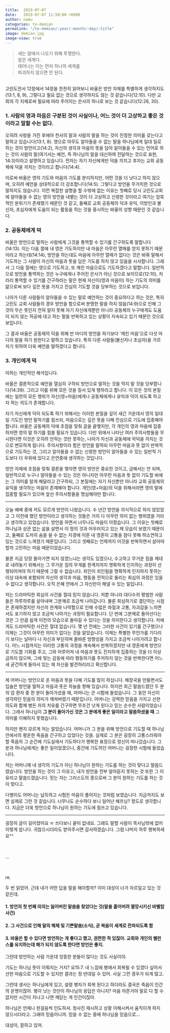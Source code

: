 ```yaml
---
title:  2019-07-07
date:   2019-07-07 11:50:00 +0900
author: namu
categories: to-demian
permalink: "/to-demian/:year/:month/:day/:title"
image: demian.jpg
image-view: true
---
```


> 새는 알에서 나오기 위해 투쟁한다.<br/>
> 알은 세계다.<br/>
> 태어나는 이는 먼저 하나의 세계를<br/>파괴하지 않으면 안 된다.

<br/>고린도전서 12장에서 14장을 찬찬히 읽어보니 바울은 방언 자체를 특별하게 생각하지도(13:1, 8, 9),
그렇다고 필요 없는 것으로 생각하지도 않는 것 같습니다(12:10).
다만 교회의 각 지체로써 필요에 따라 주어지는 은사의 하나로 보는 것 같습니다(12:28, 30).

### 1. 사람의 영과 마음은 구분된 것이 사실이나, 어느 것이 더 고상하고 좋은 것이라고 말할 수는 없다.

오히려 사랑을 가진 후에야 천사의 말과 사람의 말을 하는 것이 진정한 의미를 갖는다고 말하고 있습니다(13:1, 8).
영으로 아무도 알아들을 수 없는 말을 하나님에게 일대 일로 하는 것이 방언이고(14:2),
자신의 생각과 마음의 뜻을 담아 알아들을 수 있는 언어로 하는 것이 사람의 말(여기서는 예언,
즉 하나님의 말을 대신하여 전달하는 것으로 표현, 14:3)이라고 설명하고 있습니다.
전자는 자기 자신에게만 덕을 끼치고 후자는 교회 공동체에 덕을 끼치는 것이라고 합니다(14:4).

이로써 바울은 영의 기도와 마음의 기도를 분리하지만,
어떤 것을 더 낫다고 하지 않으며, 오히려 예언을 상대적으로 더 강조합니다(14:5).
그렇다고 방언을 무가치한 것으로 말하지도 않습니다.
이런 복잡한 설명을 할 수밖에 없는 이유는
첫째로 당시 고린도교회에 알아들을 수 없는 영의 방언을 내뱉는 것이
더 고상하고 신령한 것이라고 여기는 암묵적인 분위기가 존재했기 때문인 것 같고,
둘째로 교회 공동체의 덕과 유익, 이방인과 불신자, 초심자에게 도움이 되는 활동을 하는 것을 중시하는 바울의 성향 때문인 것 같습니다.

### 2. 공동체에게 덕

바울은 방언으로 말하는 사람에게 그것을 통역할 수 있기를 간구하도록 말합니다(14:13).
이는 다음 절에 내 영은 기도하지만 내 마음은 아무런 열매를 얻지 못하기 때문이라고 하는데(14:14),
방언을 하는데도 마음에 아무런 열매가 없다는 것은 바꿔 말해서 기도하는 그 사람이 자신의 마음과 뜻을 담은 기도를 하지 않고 있음을 시사합니다.
그래서 그 다음 절에는 영으로 기도하고, 또 깨친 마음으로도 기도하겠다고 말합니다.
일반적으로 방언을 통역하는 것은 누구에게나 주어진 은사가 아닌 것으로 보이므로(12:10),
차라리 통역할 수 있기를 간구하라는 말은 현재 자신이(영과 마음이) 하는 기도의 의미를 앎으로써
보다 깊은 뜻을 가지고 진심의 기도할 것을 당부하는 것으로 보입니다.

나아가 다른 사람들이 알아들을 수 있는 말로 예언하는 것이 중요하다고 하는 것은,
특히 고린도 교회 사람들의 경우 방언을 함으로써 분명한 말을 하지 않음(14:9)으로 인해
그것이 무슨 뜻인지 전혀 알지 못해 자기 자신에게뿐만 아니라
공동체의 누구에게도 도움이 되지 않는 허공에 대고 하는 말을 반복하고 있는 상황이 지속되고 있기 때문인 것으로 보입니다.

그 결과 바울은 공동체의 덕을 위해 만 마디의 방언을 하기보다 '깨친 마음'으로 다섯 마디의 말을 하기 원한다고 말하고 있습니다.
특히 다른 사람들(불신자나 초심자)을 가르치기 위하여 더욱 예언을 말하겠다고 합니다.

### 3. 개인에게 덕

이하는 개인적인 해석입니다.

바울은 결론적으로 예언을 열심히 구하되 방언으로 말하는 것을 막지 말 것을 당부합니다(14:39).
그리고 이를 위해 모든 것을 질서 있게 행하라고 합니다.
이 모든 것의 본질에는 일련의 모든 행위가 자신(영+마음)에게나 공동체에게나 유익과 덕이 되도록 하고자 하는 의도가 존재합니다.

자기 자신에게 덕이 되도록 하기 위해서는 이러한 본질을 깊이 새긴 가운데서 영의 일대 일 기도인 방언 말하기를 힘쓰되,
마음으로는 깊은 뜻을 다해 진심으로 기도에 집중해야 합니다.
바울은 공동체의 덕에 초점을 맞춰 글을 끝맺지만, 각 개인의 영과 마음에 집중하자면 영의 말 하기를 힘쓸 필요가 있습니다.
다만 위에서 나타난 여러 주의사항들을 무시한다면 이것은 오히려 안하는 것만 못하는,
나아가 자신과 공동체에 악덕을 끼치는 것으로 변모하게 됩니다.
주의사항이라 함은 방언을 말하되 아무런 마음과 뜻 없이 반복적으로 기도하는 것,
그리고 알아들을 수 없는 신령한 방언이 알아들을 수 있는 일반적 기도보다 더 우위에 있다고 은연중에 생각하는 것입니다.

방언 자체에 초점을 맞춰 결론을 맺자면 영의 방언은 중요한 것이고, 금해서는 안 되며,
일반적으로 누구나 알아들을 수 있는 것은 아니지만 아무런 마음과 뜻 없이 기도할 바에는 그 의미를 알게 해달라고 간구하되,
그 본질에는 자기 자신뿐만 아니라 교회 공동체의 유익을 생각하는 마음이 존재해야 합니다.
개인(영+마음)의 덕을 위해서라면 영의 말에 집중할 필요가 있으며 앞선 주의사항들을 명심해야만 합니다.

---

오늘 예배 중에 저도 모르게 방언이 나왔습니다.
수 년간 방언을 의식적으로 하지 않았었고 그 이전에 했던 방언이라고 생각하는 것들은 거의 다 아무런 의미 없는 행위였을 거라고 생각하고 있었습니다.
방언을 하면서 너무나도 마음이 아팠습니다.
그 이유는 첫째로 하나님과 상관 없는 삶을 살면서 이 땅의 것과 어우러지고 있는 제 모습이 보였기 때문이고,
둘째로 도저히 숨을 쉴 수 없는 지경에 이른 내 영혼이 고통을 참다 못해 하소연하고 있는 것으로 느껴졌기 때문입니다.
그리고 셋째로는 언제까지 이것을 반복하면서 살아야 할까 고민하는 마음 때문이었습니다.

물론 지금 당장 돌아가면 되지 않겠느냐는 생각도 있겠으나, 수고하고 무거운 짐을 제대로 내려놓기 위해서는
그 무거운 짐의 무게를 한계치까지 명확하게 인지하는 과정이 선행되어져야 하기 때문에 그럴 수 없습니다.
죄인이 죄인됨을 명확하게 인지하지 못하는 이상
대속에 포함되어 자신의 생각과 마음, 행동을 전적으로 돌리는 회심의 과정은 있을 수 없다고 생각합니다.
오직 은혜 안에서 그 자신만이 해낼 수 있는 일입니다.

저는 드라마틱한 회심의 사건을 절대 믿지 않습니다.
저뿐 아니라 대다수의 평범한 사람들은 하루하루를 살아내며 그분께로 조금씩 나아갑니다.
물론 회심하기로 결단하는 시점은 존재하겠지만
자신의 한계와 나약함으로 인해 수많은 좌절과 고통, 자괴감을 느끼면서도 포기하지 않고 조금씩 나아가는 과정이 필요합니다.
단 번에 그분께로 돌아선다는 것은 그 만큼 쉽게 이전의 모습으로 돌아갈 수 있다는 것을 의미한다고 생각합니다.
저에게도 드라마틱한 사건은 절대 없습니다. 몇 년 전에는 그러한 사건이 있기를 간구했으나 이제는 그것이 아무런 의미가 없다는 것을 알았습니다.
이제는 특별한 무언가를 기다리기 보다는 날마다 나 자신과 부딛히며 올바른 방향성을 가지고 조금씩 나아가려고 합니다.
어느 시점까지는 이러한 고통의 과정을 계속해서 반복하겠지만 내 영혼에게 방언으로 기도할 기회를 주고,
그와 어루어져 내 마음과 뜻도 진지하게 집중하는 것을 더 이상 금하지 않으며,
그에 맞는 감동에 따라 행동하기를 주저하지 않는 것을 반복한다면 어느 새 굳건하게 돌아서 있는 제 자신을 발견하리라고 확신합니다.

---

제 어머니는 방언으로 온 마음과 뜻을 다해 기도를 많이 하십니다.
해장국을 만들면서도 입술은 방언을 말하고 마음과 뜻은 하늘을 향해 있습니다.
하지만 최근 말씀드렸던 두 분의 암 환자 중 한 분이 돌아가셨을 때, 어머니는 큰 시험에 들었습니다.
그 동안 자신이 생각하던 믿음의 의미가 깨져버렸기 때문입니다.
어머니는 강력한 믿음을 가지고 선한 의도와 함께 병든 자의 치유를 간구하면 무조건 낫게 된다고 믿는 순수한 사람이었습니다.
그래서 하나님이 **그 분이 돌아가신 것은 그 분에게 좋은 일이라고 말씀하셨을 때** 그 의미를 이해하지 못했습니다.

하지만 왠지 모르게 저는 알았습니다. 어머니가 그 분을 위해 방언으로 기도할 때 하나님 안에서의 평온한 죽음을 간구하고 있었다는 것을.
실제로 그 분은 굉장히 고통스러워야 할 죽음의 그 순간에 기도실에서 기도하다가 행복한 표정으로 정신이 떠나갔습니다.
그 분과 하나님에게는 좋은 일이었겠으나, 중간에 기도하던 어머니는 굉장한 시험에 들었습니다.

저는 어머니께 내 생각의 기도가 아닌 하나님이 원하는 기도를 하는 것이 맞다고 말씀드렸습니다.
방언을 하는 것이 그 이유고, 내가 방언을 전부 알아듣지 못하는 것 또한 그 이유라고 말씀드렸습니다.
믿는 자는 그리스도의 종으로써 그 분이 원하는 기도를 하는 것이 맞다고.

다행이도 어머니는 납득하고 시험든 마음이 풀어지는 것처럼 보였습니다. 지금까지도 보면 실제로 그런 것 같습니다.
너무나도 순수하다 보니 일어난 해프닝? 정도로 생각합니다. 지금은 더욱 방언으로 하나님이 원하는 기도에 힘쓰고 있습니다.

---

굉장히 글이 길어졌어요 ㅠ 쓰다보니 끝이 없네요. 그래도 말할 사람이 목사님밖에 없어 이렇게 씁니다.
귀찮으시더라도 받아주시면 감사하겠습니다. 그럼 나머지 하루 행복하세요^^
<br/><br/><br/>

...

<br/><br/>
re.

두 번 읽었어. 근데 내가 어떤 답을 말을 해야할까? 이미 대성이 너가 자르일고 있는 것 같은데. 

#### 1. 방언의 첫 번째 의의는 잃어버린 말씀을 찾았다는 것(말을 흩어버려 멸망시키신 바벨탑사건) 

#### 2. 그 사건으로 인해 말의 해체 및 기쁜말씀(소식), 곧 복음이 세계로 전파되도록 함

#### 3. 바울은 할 수 있다면 방언하는 게 좋다고 했고, 권면한 적 있잖아. 교회와 개인의 밸런스를 유지하는데 해가 되지 않도록 한다면 방언은 좋지.
 
그런데 방언하는 사람 가운데 엉뚱한 분들이 많다는 것도 사실이야.

기도는 하나님 뜻이 이뤄지는 거지? 
요15:7. 내 느낌에 병애서 회복될 수 있겠다 싶어서 선한 마음으로 기도할 수 있지만 결과는 정 반대일 수 있어. 사실 그런 경우가 되게 많고.

그런데 생사는 하나님에게 있고, 설령 병자가 회복 된다고 하더라도 결국은 죽음이 인간의 운명이잖아. 
병이 낫는 것만이 하나님의 응답은 아니지? 마음 아픈거야 말로 다 할 수 없지만 시간이 지나고 나면 깨닫는 게 인간이잖아.

하나님은 언제나 한걸음씩 인도하셔.
청사진 제시하고 상황 이해시켜서 움직이게 하지 않으시더라고. 그래야 믿음이니까. 믿을 수 없는 중에 하나님을 믿음으로... 

대성아, 잘하고 있어.
